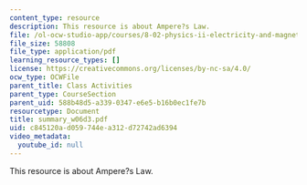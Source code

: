 ```yaml
---
content_type: resource
description: This resource is about Ampere?s Law.
file: /ol-ocw-studio-app/courses/8-02-physics-ii-electricity-and-magnetism-spring-2007/c845120ad059744ea312d72742ad6394_summary_w06d3.pdf
file_size: 58808
file_type: application/pdf
learning_resource_types: []
license: https://creativecommons.org/licenses/by-nc-sa/4.0/
ocw_type: OCWFile
parent_title: Class Activities
parent_type: CourseSection
parent_uid: 588b48d5-a339-0347-e6e5-b16b0ec1fe7b
resourcetype: Document
title: summary_w06d3.pdf
uid: c845120a-d059-744e-a312-d72742ad6394
video_metadata:
  youtube_id: null
---
```

This resource is about Ampere?s Law.